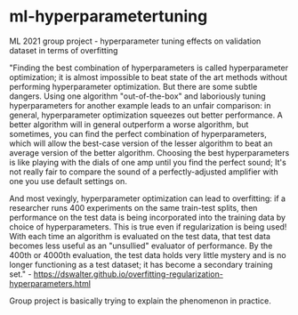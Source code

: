 # ml-hyperparametertuning
ML 2021 group project - hyperparameter tuning effects on validation dataset in terms of overfitting

"Finding the best combination of hyperparameters is called hyperparameter optimization; it is almost impossible to beat state of the art methods without performing hyperparameter optimization. But there are some subtle dangers. Using one algorithm "out-of-the-box" and laboriously tuning hyperparameters for another example leads to an unfair comparison: in general, hyperparameter optimization squeezes out better performance. A better algorithm will in general outperform a worse algorithm, but sometimes, you can find the perfect combination of hyperparameters, which will allow the best-case version of the lesser algorithm to beat an average version of the better algorithm. Choosing the best hyperparameters is like playing with the dials of one amp until you find the perfect sound; It's not really fair to compare the sound of a perfectly-adjusted amplifier with one you use default settings on.

And most vexingly, hyperparameter optimization can lead to overfitting: if a researcher runs 400 experiments on the same train-test splits, then performance on the test data is being incorporated into the training data by choice of hyperparameters. This is true even if regularization is being used! With each time an algorithm is evaluated on the test data, that test data becomes less useful as an "unsullied" evaluator of performance. By the 400th or 4000th evaluation, the test data holds very little mystery and is no longer functioning as a test dataset; it has become a secondary training set." - https://dswalter.github.io/overfitting-regularization-hyperparameters.html

Group project is basically trying to explain the phenomenon in practice. 


